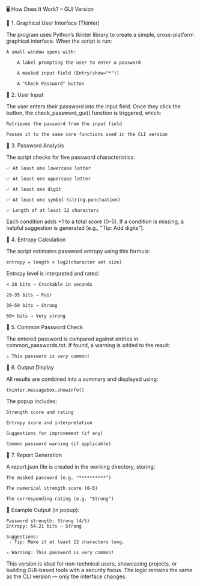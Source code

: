🖥️ How Does It Work? – GUI Version

🔹 1. Graphical User Interface (Tkinter)

The program uses Python’s tkinter library to create a simple, cross-platform graphical interface. When the script is run:

    A small window opens with:

        A label prompting the user to enter a password

        A masked input field (Entry(show="*"))

        A "Check Password" button

🔹 2. User Input

The user enters their password into the input field.
Once they click the button, the check_password_gui() function is triggered, which:

    Retrieves the password from the input field

    Passes it to the same core functions used in the CLI version

🔹 3. Password Analysis

The script checks for five password characteristics:

    ✅ At least one lowercase letter

    ✅ At least one uppercase letter

    ✅ At least one digit

    ✅ At least one symbol (string.punctuation)

    ✅ Length of at least 12 characters

Each condition adds +1 to a total score (0–5).
If a condition is missing, a helpful suggestion is generated (e.g., "Tip: Add digits").

🔹 4. Entropy Calculation

The script estimates password entropy using this formula:

    entropy = length × log2(character set size)

Entropy level is interpreted and rated:

    < 28 bits → Crackable in seconds

    28–35 bits → Fair

    36–59 bits → Strong

    60+ bits → Very strong

🔹 5. Common Password Check

The entered password is compared against entries in common_passwords.txt.
If found, a warning is added to the result:

    ⚠️ This password is very common!

🔹 6. Output Display

All results are combined into a summary and displayed using:

    tkinter.messagebox.showinfo()

The popup includes:

    Strength score and rating

    Entropy score and interpretation

    Suggestions for improvement (if any)

    Common password warning (if applicable)

🔹 7. Report Generation

A report.json file is created in the working directory, storing:

    The masked password (e.g. "**********")

    The numerical strength score (0–5)

    The corresponding rating (e.g. "Strong")

📝 Example Output (in popup):

    Password strength: Strong (4/5)
    Entropy: 54.21 bits – Strong
    
    Suggestions:
     - Tip: Make it at least 12 characters long.
    
    ⚠️ Warning: This password is very common!

This version is ideal for non-technical users, showcasing projects, or building GUI-based tools with a security focus.
The logic remains the same as the CLI version — only the interface changes.
